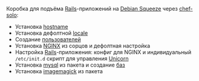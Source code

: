 Коробка для подъёма [Rails](http://rubyonrails.org)-приложений на [Debian Squeeze](http://wiki.debian.org/DebianSqueeze) через [chef-solo](http://wiki.opscode.com/display/chef/Chef+Solo):

* Установка [hostname](http://community.opscode.com/cookbooks/hostname)
* Установка дефолтной [locale](http://community.opscode.com/cookbooks/locale)
* Создание [пользователей](https://github.com/fnichol/chef-user)
* Установка [NGINX](http://community.opscode.com/cookbooks/nginx) из сорцов и дефолтная настройка
* Настройка [Rails](http://github.com/macovsky/chef-rails)-приложения: конфиг для NGINX и индивидуальный `/etc/init.d` скрипт для управления [Unicorn](http://unicorn.bogomips.org/)
* Установка [mysql](http://community.opscode.com/cookbooks/mysql) из пакета и создание [баз](http://github.com/macovsky/chef-rails)
* Установка [imagemagick](http://community.opscode.com/cookbooks/imagemagick) из пакета
